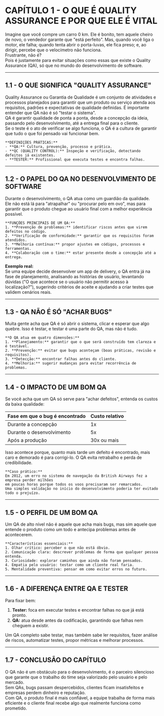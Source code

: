 # CAPÍTULO 1 - O QUE É QUALITY ASSURANCE E POR QUE ELE É VITAL

Imagine que você compre um carro 0 km. Ele é bonito, tem aquele cheiro de novo, o vendedor garante que "está perfeito". Mas, quando você liga o motor, ele falha; quando tenta abrir o porta-luvas, ele fica preso; e, ao dirigir, percebe que o velocímetro não funciona.  
Frustrante, não é?  
Pois é justamente para evitar situações como essas que existe o Quality Assurance (QA), só que no mundo do desenvolvimento de software.  

---

## 1.1 - O QUE SIGNIFICA "QUALITY ASSURANCE"

Quality Assurance ou Garantia de Qualidade é um conjunto de atividades e processos planejados para garantir que um produto ou serviço atenda aos requisitos, padrões e expectativas de qualidade definidas. É importante entender que QA não é só "testar o sistema".  
QA é garantir qualidade de ponta a ponta, desde a concepção da ideia, passando pelo desenvolvimento, até a entrega final para o cliente.  
Se o teste é o ato de verificar se algo funciona, o QA é a cultura de garantir que tudo o que foi pensado vai funcionar bem.

    **DEFINIÇÕES PRÁTICAS:**
    - **QA:** Cultura, prevenção, processo e prática.  
    - **QC (QUALITY CONTROL):** Inspeção e verificação, detectando defeitos já existentes.  
    - **TESTER:** Profissional que executa testes e encontra falhas.  

---

## 1.2 - O PAPEL DO QA NO DESENVOLVIMENTO DE SOFTWARE

Durante o desenvolvimento, o QA atua como um guardião da qualidade.  
Ele não está lá para "atrapalhar" ou "procurar pelo em ovo", mas para garantir que o produto chegue ao usuário final com a melhor experiência possível.

    **FUNÇÕES PRINCIPAIS DE UM QA:**
    1. **Prevenção de problemas:** identificar riscos antes que virem defeitos no código.  
    2. **Verificação de conformidade:** garantir que os requisitos foram atendidos.  
    3. **Melhoria contínua:** propor ajustes em códigos, processos e ferramentas.  
    4. **Colaboração com o time:** estar presente desde a concepção até a entrega.  

**Exemplo real:**  
Se uma equipe decide desenvolver um app de delivery, o QA entra já na fase de planejamento, analisando as histórias de usuário, levantando dúvidas ("O que acontece se o usuário não permitir acesso à localização?"), sugerindo critérios de aceite e ajudando a criar testes que validem cenários reais.

---

## 1.3 - QA NÃO É SÓ "ACHAR BUGS"

Muita gente acha que QA é só abrir o sistema, clicar e esperar que algo quebre. Isso é testar, e testar é uma parte do QA, mas não é tudo.

    **O QA atua em quatro dimensões:**
    1. **Planejamento:** garantir que o que será construído tem clareza e é testável.  
    2. **Prevenção:** evitar que bugs aconteçam (boas práticas, revisão e requisitos).  
    3. **Detecção:** encontrar falhas antes do cliente.  
    4. **Melhoria:** sugerir mudanças para evitar recorrência de problemas.  

---

## 1.4 - O IMPACTO DE UM BOM QA

Se você acha que um QA só serve para "achar defeitos", entenda os custos da baixa qualidade:

| Fase em que o bug é encontrado | Custo relativo |
|--------------------------------|----------------|
| Durante a concepção            | 1x             |
| Durante o desenvolvimento      | 5x             |
| Após a produção                 | 30x ou mais    |

Isso acontece porque, quanto mais tarde um defeito é encontrado, mais caro e demorado é para corrigi-lo. O QA evita retrabalho e perda de credibilidade.

    **Caso prático:**  
    Em 2012, um erro no sistema de navegação da British Airways fez a empresa perder milhões
    em poucas horas porque todos os voos precisaram ser remarcados.  
    Uma simples validação no início do desenvolvimento poderia ter evitado todo o prejuízo.

---

## 1.5 - O PERFIL DE UM BOM QA

Um QA de alto nível não é aquele que acha mais bugs, mas sim aquele que entende o produto como um todo e antecipa problemas antes de acontecerem.

    **Características essenciais:**
    1. Olhar crítico: perceber o que não está óbvio.  
    2. Comunicação clara: descrever problemas de forma que qualquer pessoa entenda.  
    3. Curiosidade: explorar caminhos que ainda não foram pensados.  
    4. Empatia pelo usuário: testar como um cliente real faria.  
    5. Mentalidade preventiva: pensar em como evitar erros no futuro.  

---

## 1.6 - A DIFERENÇA ENTRE QA E TESTER

Para fixar bem:  
1. **Tester:** foca em executar testes e encontrar falhas no que já está pronto.  
2. **QA:** atua desde antes da codificação, garantindo que falhas nem cheguem a existir.  

Um QA completo sabe testar, mas também sabe ler requisitos, fazer análise de riscos, automatizar testes, propor métricas e melhorar processos.

---

## 1.7 - CONCLUSÃO DO CAPÍTULO

O QA não é um obstáculo para o desenvolvimento, é o parceiro silencioso que garante que o trabalho do time seja valorizado pelo usuário e pelo mercado.  
Sem QAs, bugs passam despercebidos, clientes ficam insatisfeitos e empresas perdem dinheiro e reputação.  
Com QA, o produto final é mais confiável, a equipe trabalha de forma mais eficiente e o cliente final recebe algo que realmente funciona como prometido.
